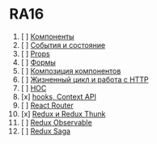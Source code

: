 # RA16

1. [ ] [Компоненты](components)
1. [ ] [События и состояние](events-state)
1. [ ] [Props](props)
1. [ ] [Формы](forms)
1. [ ] [Композиция компонентов](composition)
1. [ ] [Жизненный цикл и работа с HTTP](lifecycle-http)
1. [ ] [HOC](hoc)
1. [x] [hooks, Context API](hooks-context)
1. [ ] [React Router](router)
1. [x] [Redux и Redux Thunk](redux)
1. [ ] [Redux Observable](observable)
1. [ ] [Redux Saga](saga)
